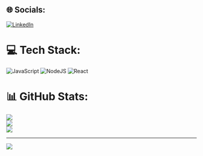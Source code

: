 

## 🌐 Socials:
[![LinkedIn](https://img.shields.io/badge/LinkedIn-%230077B5.svg?logo=linkedin&logoColor=white)](https://linkedin.com/in/mohammed-bilal-18a5ba104) 

# 💻 Tech Stack:
![JavaScript](https://img.shields.io/badge/javascript-%23323330.svg?style=for-the-badge&logo=javascript&logoColor=%23F7DF1E) ![NodeJS](https://img.shields.io/badge/node.js-6DA55F?style=for-the-badge&logo=node.js&logoColor=white) ![React](https://img.shields.io/badge/react-%2320232a.svg?style=for-the-badge&logo=react&logoColor=%2361DAFB)
# 📊 GitHub Stats:
![](https://github-readme-stats.vercel.app/api?username=mohammedbilalns&theme=dark&hide_border=false&include_all_commits=false&count_private=false)<br/>
![](https://github-readme-streak-stats.herokuapp.com/?user=mohammedbilalns&theme=dark&hide_border=false)<br/>
![](https://github-readme-stats.vercel.app/api/top-langs/?username=mohammedbilalns&theme=dark&hide_border=false&include_all_commits=false&count_private=false&layout=compact)

---
[![](https://visitcount.itsvg.in/api?id=mohammedbilalns&icon=1&color=12)](https://visitcount.itsvg.in)

<!-- Proudly created with GPRM ( https://gprm.itsvg.in ) -->
